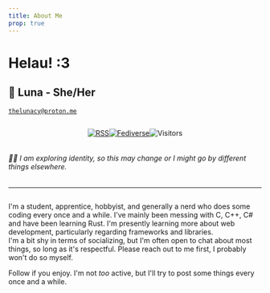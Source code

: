 ```yaml
---
title: About Me
prop: true
---
```


<h1 class="md-override">Helau! :3</h1>

## 🌙 Luna - She/Her

[`thelunacy@proton.me`](mailto:thelunacy@proton.me)

<div style="display: flex; justify-content: center; align-items: center;">

<!-- /rss.xml -->
[![RSS](https://img.shields.io/badge/RSS-Subscribe-orange?style=for-the-badge&logo=rss)](https://thefelidae.github.io/rss.xml)

<!-- Fediverse -->
[![Fediverse](https://img.shields.io/badge/Fediverse-Follow-blue?style=for-the-badge&logo=mastodon)](https://social.smgames.club/@mrrp)

<!-- Visitors -->
![Visitors](https://api.visitorbadge.io/api/combined?path=https%3A%2F%2Fgithub.com%2Fmisslunatic%2FMissLunatic&label=VIsitors&countColor=%23e7c4ff)

</div>

###### 🏳️‍⚧️ I am exploring identity, so this may change or I might go by different things elsewhere.

---

<div style="justify-content: center; display: flex; align-items: center;">

</div>

I'm a student, apprentice, hobbyist, and generally a nerd who does some coding every once and a while.
I've mainly been messing with C, C++, C# and have been learning Rust. I'm presently learning more about web development, particularly regarding frameworks and libraries.  
I'm a bit shy in terms of socializing, but I'm often open to chat about most things, so long as it's respectful.
Please reach out to me first, I probably won't do so myself.

Follow if you enjoy. I'm not *too* active, but I'll try to post some things every once and a while.
